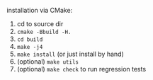 installation via CMake:

1) cd to source dir
1) `cmake -Bbuild -H.`
1) `cd build`
1) `make -j4`
1) `make install` (or just install by hand)
1) (optional) `make utils`
1) (optional) `make check` to run regression tests